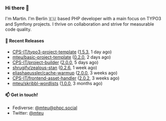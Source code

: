 ### Hi there 👋

I'm Martin. I'm Berlin 🇪🇺 based PHP developer with a main focus on TYPO3 and Symfony projects. I thrive on
collaboration and strive for measurable code quality.

#### 🚀 Recent Releases

- [CPS-IT/typo3-project-template](https://github.com/CPS-IT/typo3-project-template) ([1.5.3](https://github.com/CPS-IT/typo3-project-template/releases/tag/1.5.3), 1 day ago)
- [mteu/basic-project-template](https://github.com/mteu/basic-project-template) ([0.2.0](https://github.com/mteu/basic-project-template/releases/tag/0.2.0), 2 days ago)
- [CPS-IT/project-builder](https://github.com/CPS-IT/project-builder) ([2.0.0](https://github.com/CPS-IT/project-builder/releases/tag/2.0.0), 5 days ago)
- [shrugify/zealous-stan](https://github.com/shrugify/zealous-stan) ([0.2.6](https://github.com/shrugify/zealous-stan/releases/tag/0.2.6), 1 week ago)
- [eliashaeussler/cache-warmup](https://github.com/eliashaeussler/cache-warmup) ([2.0.0](https://github.com/eliashaeussler/cache-warmup/releases/tag/2.0.0), 3 weeks ago)
- [CPS-IT/frontend-asset-handler](https://github.com/CPS-IT/frontend-asset-handler) ([2.0.2](https://github.com/CPS-IT/frontend-asset-handler/releases/tag/2.0.2), 3 weeks ago)
- [mteu/skribbl-wordlists](https://github.com/mteu/skribbl-wordlists) ([1.0.0](https://github.com/mteu/skribbl-wordlists/releases/tag/1.0.0), 3 months ago)

#### 📫 Get in touch!

- Fediverse: [@mteu@phpc.social](https://phpc.social/@mteu)
- Twitter: [@mteu](https://twitter.com/mteu)
